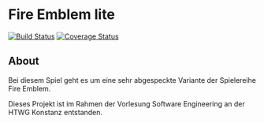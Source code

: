 # Fire Emblem lite

[![Build Status](https://travis-ci.org/HalfUnitato/FElite.svg?branch=master)](https://travis-ci.org/HalfUnitato/FElite)
[![Coverage Status](https://coveralls.io/repos/github/HalfUnitato/FElite/badge.svg?branch=master)](https://coveralls.io/github/HalfUnitato/FElite?branch=master)

## About

Bei diesem Spiel geht es um eine sehr abgespeckte Variante der Spielereihe Fire Emblem.

Dieses Projekt ist im Rahmen der Vorlesung Software Engineering an der HTWG Konstanz entstanden.